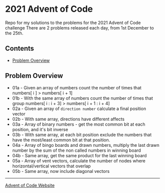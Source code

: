 # 2021 Advent of Code

Repo for my solutions to the problems for the 2021 Advent of Code challenge
There are 2 problems released each day, from 1st December to the 25th. 

## Contents
- [Problem Overview](#problem-overview)

## Problem Overview
- 01a - Given an array of numbers count the number of times that numbers[ i ] > numbers[ i + 1]
- 01b - With the same array of numbers count the number of times that group numbers[ i : i + 3] > numbers[ i + 1 : i + 4]
- 02a - Given an array of `direction number` calculate a final position vector
- 02b - With same array, directions have different affects
- 03a - Array of binary numbers - get the most common bit at each position, and it's bit inverse
- 03b - With same array, at each bit position exclude the numbers that have the most/least common bit at that position.
- 04a - Array of bingo boards and drawn numbers, multiply the last drawn number by the sum of the non called numbers in winning board
- 04b - Same array, get the same product for the last winning board
- 05a - Array of vent vectors, calculate the number of nodes where horizontal/vertical vectors that overlap
- 05b - Same array, now include diagonal vectors
---

[Advent of Code Website](https://adventofcode.com/)
